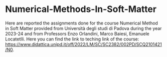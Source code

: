 # Numerical-Methods-In-Soft-Matter
Here are reported the assignments done for the course Numerical Method in Soft Matter provided from Università degli studi di Padova during the year 2023-24 and from Professors Enzo Orlandini, Marco Baiesi, Emanuele Locatetlli. Here you can find the link to teching link of the course: https://www.didattica.unipd.it/off/2022/LM/SC/SC2382/002PD/SCQ2101421/N0.
